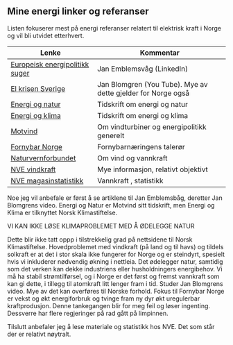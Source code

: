 ## Mine energi linker og referanser

Listen fokuserer mest på energi referanser relatert til elektrisk kraft i Norge og vil bli utvidet etterhvert. 

| Lenke                                                                                       | Kommentar                                                    |
|---------------------------------------------------------------------------------------------|--------------------------------------------------------------|
| [Europeisk energipolitikk suger](https://www.linkedin.com/pulse/european-energy-policy-kills-competitiveness-without-any-emblemsv%25C3%25A5g-ah39f/?trackingId=J%2B12DFDCTvCmNHZqb4bhxA%3D%3D) | Jan Emblemsvåg  (LinkedIn)                                   | 
| [El krisen Sverige](https://www.youtube.com/watch?v=0Oh_w5KrEVc)                            | Jan Blomgren (You Tube). Mye av dette gjelder for Norge også |
| [Energi og natur](https://energiognatur.no/energipolitikk-pa-naturens-premisser/)           | Tidskrift om energi og natur                                 |
| [Energi og klima](https://energiognatur.no/energipolitikk-pa-naturens-premisser/)           | Tidskrift om energi og klima                                 |
| [Motvind](https://motvind.org/energi-2/)                                                    | Om vindturbiner og energipolitikk generelt                   |
| [Fornybar Norge](https://www.fornybarnorge.no/)                                             | Fornybarnæringens talerør                                    |
| [Naturvernforbundet](https://naturvernforbundet.no/laer-mer/vind-og-vannkraft/)             | Om vind og vannkraft                                         |
| [NVE vindkraft](https://www.nve.no/energi/energisystem/vindkraft/)                          | Mye informasjon, relativt objektivt                          |
| [NVE magasinstatistikk](https://www.nve.no/energi/analyser-og-statistikk/magasinstatistikk/) | Vannkraft , statistikk                                       |

Noe jeg vil anbefale er først å se artiklene til Jan Emblemsbåg, deretter Jan Blomgrens video.
Energi og Natur er Motvind sitt tidskrift, men Energi og Klima er tilknyttet Norsk Klimastiftelse.  

VI KAN IKKE LØSE KLIMAPROBLEMET MED Å ØDELEGGE NATUR

Dette blir ikke tatt oppp i tilstrekkelig grad på nettsidene til Norsk Klimastiftelse. Hovedproblemet med vindkraft (på land og til havs)
og tildels solkraft er at det i stor skala ikke fungerer for Norge og er steindyrt, 
spesielt hvis vi inkluderer nødvendig økning i nettleia. 
Det ødelegger natur, samtidig som det verken kan dekke industriens eller husholdningers energibehov. 
Vi må ha stabil strømtilførsel, og i Norge er det først og fremst vannkraft
som kan gi dette, i tillegg til atomkraft litt lenger fram i tid. Studer Jan Blomgrens video. 
Mye av det kan overføres til Norske forhold. 
Fokus til Fornybar Norge er vekst og økt energiforbruk og tvinge fram ny dyr økt uregulerbar kraftprodusjon.
Denne tankegangen blir for meg feil og løser ingenting. Dessverre har flere regjeringer på rad gått på limpinnen.

Tilslutt anbefaler jeg å lese materiale og statistikk hos NVE. Det som står der er relativt nøytralt.





